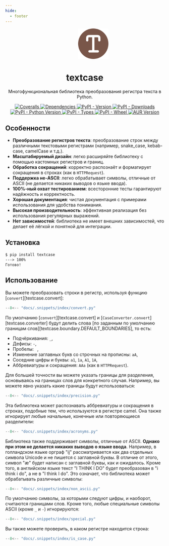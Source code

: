```yaml
---
hide:
  - footer
---
```


<p align="center">
  <span>&emsp;</span>
  <span>&emsp;</span>
  <span>&emsp;</span>
  <a href="https://pypi.python.org/pypi/textcase">
    <img src="https://raw.githubusercontent.com/zobweyt/textcase/refs/heads/main/docs/assets/favicon.svg" alt="textcase logo" width="96" height="96" />
  </a>
</p>

<h1 align="center">
  textcase
</h1>

<p align="center">
  Многофункциональная библиотека преобразования регистра текста в Python.
</p>

<p align="center">
  <a href="https://coveralls.io/github/zobweyt/textcase" target="_blank">
    <img src="https://img.shields.io/coverallsCoverage/github/zobweyt/textcase?branch=main" alt="Coveralls"/>
  </a>
  <a href="https://pypi.python.org/pypi/textcase" target="_blank">
    <img src="https://img.shields.io/badge/dependencies-0-brightgreen" alt="Dependencies"/>
  </a>
  <a href="https://pypi.python.org/pypi/textcase" target="_blank">
    <img src="https://img.shields.io/pypi/v/textcase.svg" alt="PyPI - Version"/>
  </a>
  <a href="https://pypistats.org/packages/textcase" target="_blank">
    <img src="https://img.shields.io/pypi/dm/textcase" alt="PyPI - Downloads"/>
  </a>
  <a href="https://pypi.python.org/pypi/textcase" target="_blank">
    <img src="https://img.shields.io/pypi/pyversions/textcase.svg" alt="PyPI - Python Version"/>
  </a>
  <a href="https://pypi.python.org/pypi/textcase" target="_blank">
    <img src="https://img.shields.io/pypi/types/textcase" alt="PyPI - Types"/>
  </a>
  <a href="https://pypi.python.org/pypi/textcase" target="_blank">
    <img src="https://img.shields.io/pypi/wheel/textcase" alt="PyPI - Wheel"/>
  </a>
  <a href="https://aur.archlinux.org/packages/python-textcase-git" target="_blank">
    <img src="https://img.shields.io/aur/version/python-textcase-git" alt="AUR Version"/>
  </a>
</p>

## Особенности

- **Преобразование регистров текста**: преобразование строк между различными текстовыми регистрами (например, snake_case, kebab-case, camelCase и т.д.).
- **Масштабируемый дизайн**: легко расширяйте библиотеку с помощью кастомных регистров и границ.
- **Обработка сокращений**: корректно распознаёт и форматирует сокращения в строках (как в `HTTPRequest`).
- **Поддержка не-ASCII**: легко обрабатывает символы, отличные от ASCII (не делается никаких выводов о языке ввода).
- **100%-ный охват тестированием**: всесторонние тесты гарантируют надёжность и корректность.
- **Хорошая документация**: чистая документация с примерами использования для удобства понимания.
- **Высокая производительность**: эффективная реализация без использования регулярных выражений.
- **Нет зависимостей**: библиотека не имеет внешних зависимостей, что делает её лёгкой и понятной для интеграции.

## Установка

<!-- termynal -->

```console
$ pip install textcase
---> 100%
Готово!
```

## Использование

Вы можете преобразовать строки в регистр, используя функцию [`convert`][textcase.convert]:

```python exec="true" source="tabbed-left" tabs="main.py|output.txt" result="txt"
--8<-- "docs/.snippets/index/convert.py"
```

По умолчанию [`convert`][textcase.convert] и [`CaseConverter.convert`][textcase.converter] будут делить слова [по заданным по умолчанию границам слов][textcase.boundary.DEFAULT_BOUNDARIES], то есть:

- Подчёркивания: `_`,
- Дефисы: `-`,
- Пробелы: ` `,
- Изменение заглавных букв со строчных на прописны: `aA`,
- Соседние цифры и буквы: `a1`, `1a`, `A1`, `1A`,
- Аббревиатуры и сокращения: `AAa` (как в `HTTPRequest`).

Для большей точности вы можете указать границы для разделения, основываясь на границах слов для конкретного случая. Например, вы можете явно указать какие границы будут использоваться:

```python exec="true" source="tabbed-left" tabs="main.py|output.txt" result="txt" hl_lines="4"
--8<-- "docs/.snippets/index/precision.py"
```

Эта библиотека может распознавать аббревиатуры и сокращения в строках, подобные тем, что используются в регистре camel. Она также игнорирует любые начальные, конечные или повторяющиеся разделители:

```python exec="true" source="tabbed-left" tabs="main.py|output.txt" result="txt"
--8<-- "docs/.snippets/index/acronyms.py"
```

Библиотека также поддерживает символы, отличные от ASCII. **Однако при этом не делается никаких выводов о языке ввода**. Например, в голландском языке орграф "ij" рассматривается как два отдельных символа Unicode и не пишется с заглавной буквы. В отличие от этого, символ "æ" будет написан с заглавной буквы, как и ожидалось. Кроме того, в английском языке текст "I THINK I DO" будет преобразован в "i think i do", а не в "I think I do". Это означает, что библиотека может обрабатывать различные символы:

```python exec="true" source="tabbed-left" tabs="main.py|output.txt" result="txt"
--8<-- "docs/.snippets/index/non_ascii.py"
```

По умолчанию символы, за которыми следуют цифры, и наоборот, считаются границами слов. Кроме того, любые специальные символы ASCII (кроме `_` и `-`) игнорируются:

```python exec="true" source="tabbed-left" tabs="main.py|output.txt" result="txt"
--8<-- "docs/.snippets/index/special.py"
```

Вы также можете проверить, в каком регистре находится строка:

```python exec="true" source="tabbed-left" tabs="main.py|output.txt" result="txt"
--8<-- "docs/.snippets/index/is_case.py"
```

